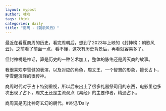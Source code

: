 ```yaml
---
layout: mypost
author: 咕咚
tags: think
categories: daily
title: "商周 -《朝歌风云》"
---
```

最近在看夏商周的历史，看完周朝后，想到了2023年上映的《封神榜：朝歌风云》，之前看了前面一点，看不懂，这次有历史背景后，再看就容易多了。

但封神榜是神话，算是历史的一种艺术加工，整体的脉络还是周灭商的故事。

我很喜欢李雪健的表演，以及对应的角色，周文王，一个智慧的形象，擅长占卜，李雪健演绎的很传神。

商周时代对于占卜特别重视，所以后来出土了很多礼器祭司用的东西，电影里也多次出现了占卜，周文王还是主流观点《易经》的主要作者，精通占卜。

商周真是无比神奇玄幻的朝代。#咚记/Daily
